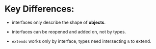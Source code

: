 # Key Differences:

- interfaces only describe the shape of **objects**.

- interfaces can be reopened and added on, not by types.

- `extends` works only by interface, types need intersecting `&` to extend.



